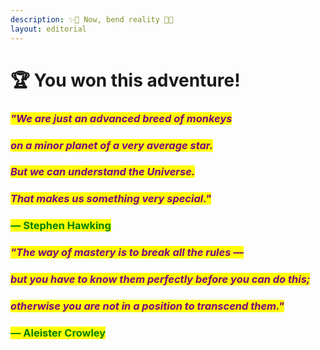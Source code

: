 ```yaml
---
description: ✨🌹 Now, bend reality 🌹✨
layout: editorial
---
```


# 🏆 You won this adventure!

_<mark style="color:purple;"></mark>_

### _<mark style="color:purple;">"We are just an advanced breed of monkeys</mark>_&#x20;

### _<mark style="color:purple;">on a minor planet of a very average star.</mark>_&#x20;

### _<mark style="color:purple;">But we can understand the Universe.</mark>_&#x20;

### _<mark style="color:purple;">That makes us something very special."</mark>_&#x20;

### <mark style="color:green;">― Stephen Hawking</mark>



<mark style="color:orange;"></mark>

### _<mark style="color:purple;">"The way of mastery is to break all the rules —</mark>_&#x20;

### _<mark style="color:purple;">but you have to know them perfectly before you can do this;</mark>_&#x20;

### _<mark style="color:purple;">otherwise you are not in a position to transcend them."</mark>_

### <mark style="color:green;">― Aleister Crowley</mark>

